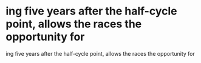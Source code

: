 # ing five years after the half-cycle point, allows the races the opportunity for

ing five years after the half-cycle point, allows the races the opportunity for